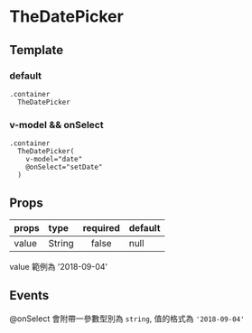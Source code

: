 # TheDatePicker

## Template

### default

```pug
.container
  TheDatePicker
```

### v-model && onSelect

```pug
.container
  TheDatePicker(
    v-model="date"
    @onSelect="setDate"
  )
```

## Props

| props | type | required | default |
| :---- | :--- | :------: | :------ |
| value | String | false | null |

value 範例為 '2018-09-04'

## Events

@onSelect 會附帶一參數型別為 `string`, 值的格式為 `'2018-09-04'`
